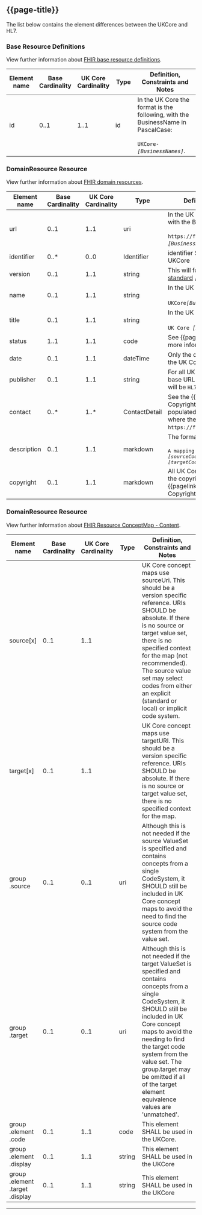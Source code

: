 ## {{page-title}}

The list below contains the element differences between the UKCore and HL7. 

### Base Resource Definitions

View further information about <a href="https://www.hl7.org/fhir/R4/resource.html" Target="_blank">FHIR base resource definitions</a>.   


<table class="assets">
  <thead>
      <tr>
        <th width="15%">Element name</th>
        <th width="10%">Base Cardinality</th>
        <th width="10%">UK Core Cardinality</th>
        <th width="15%">Type</th>
        <th width="50%">Definition, Constraints and Notes</th>
    </tr>
  </thead>
  <tbody>
    <tr>
        <td>id</td>
        <td>0..1</td>
        <td>1..1</td>
        <td>id</td>
        <td>In the UK Core the format is the following, with the BusinessName in PascalCase:<br/><br/><code>UKCore-<i>&lsqb;BusinessNames&rsqb;</i></code>.</td>
    </tr>
    </tbody>
</table>

### DomainResource Resource

View further information about <a href="https://www.hl7.org/fhir/R4/domainresource.html" Target="_blank">FHIR domain resources</a>.

<table class="assets">
  <thead>
      <tr>
        <th width="15%">Element name</th>
        <th width="10%">Base Cardinality</th>
        <th width="10%">UK Core Cardinality</th>
        <th width="15%">Type</th>
        <th width="50%">Definition, Constraints and Notes</th>
    </tr>
  </thead>
  <tbody>
    <tr>
        <td>url</td>
        <td>0..1</td>
        <td>1..1</td>
        <td>uri</td>
        <td>In the UK Core the format is the following, with the BusinessName in PascalCase:<br/><br/><code>https://fhir.hl7.org.uk/CodeSystem/UKCore-<i>&lsqb;BusinessNames&rsqb;</i></code>.</td>
    </tr>
    <tr>
        <td>identifier</td>
        <td>0..*</td>
        <td>0..0</td>
        <td>Identifier</td>
        <td>identifier SHALL NOT be used within the UKCore</td>
    </tr>
    <tr>
        <td>version</td>
        <td>0..1</td>
        <td>1..1</td>
        <td>string</td>
        <td>This will follow the  <a href="https://semver.org/" Target="_blank">Semantic Versioning standard</a> <code><i>&lsqb;major.minor.patch&rsqb;</i></code>.</td>
    </tr>
    <tr>
        <td>name</td>
        <td>0..1</td>
        <td>1..1</td>
        <td>string</td>
        <td>In the UK Core the format is PascalCase:<br/><br/><code>UKCore<i>&lsqb;BusinessNames&rsqb;</i></code>.</td>
    </tr>
    <tr>
        <td>title</td>
        <td>0..1</td>
        <td>1..1</td>
        <td>string</td>
        <td>In the UK Core the format is Proper Case:<br/><br/><code>UK Core <i>&lsqb;Business Names&rsqb;</i></code>.</td>
    </tr>
    <tr>
        <td>status</td>
        <td>1..1</td>
        <td>1..1</td>
        <td>code</td>
        <td>See {{pagelink:NamingSystem.status}} for more information.</td>
    </tr>
    <tr>
        <td>date</td>
        <td>0..1</td>
        <td>1..1</td>
        <td>dateTime</td>
        <td>Only the date, without time, is populated in the UK Core.</td>
    </tr>
    <tr>
        <td>publisher</td>
        <td>0..1</td>
        <td>1..1</td>
        <td>string</td>
        <td>For all UK Core CodeSystems, where the base URL is <code>https://fhir.hl7.org.uk</code>, this will be <code>HL7 UK</code>.</td>
        <tr>
        <td>contact</td>
        <td>0..*</td>
        <td>1..*</td>
        <td>ContactDetail</td>
        <td>See the {{pagelink:Publisher--Contact---Copyright}} for details of how this SHALL be populated for all UK Core CodeSystems, where the base URL is <code> https://fhir.hl7.org.uk/</code>.</td>
    </tr>
    <tr>
        <td>description</td>
        <td>0..1</td>
        <td>1..1</td>
        <td>markdown</td>
        <td>The format should be as follows:<br/><br/><samp>A mapping between codes from <i>&lsqb;sourceCodeSystem&rsqb;</i> and codes from <i>&lsqb;targetCodeSystem&rsqb;&quot;</i>.</samp></td>
    </tr>
    <tr>
        <td>copyright</td>
        <td>0..1</td>
        <td>1..1</td>
        <td>markdown</td>
        <td>All UK Core CodeSystems SHALL contain the the copyright as listed in {{pagelink:Publisher--Contact---Copyright}}</td>
    </tr>
    </tbody>
</table>

### DomainResource Resource

View further information about <a href="https://hl7.org/fhir/R4/conceptmap.html" Target="_blank">FHIR Resource ConceptMap - Content</a>.

<table class="assets">
  <thead>
      <tr>
        <th width="15%">Element name</th>
        <th width="10%">Base Cardinality</th>
        <th width="10%">UK Core Cardinality</th>
        <th width="15%">Type</th>
        <th width="50%">Definition, Constraints and Notes</th>
    </tr>
  </thead>
  <tbody>
    <tr>
        <td>source&lsqb;x&rsqb;</td>
        <td>0..1</td>
        <td>1..1</td>
        <td></td>
        <td>UK Core concept maps use sourceUri. This should be a version specific reference. URIs SHOULD be absolute. If there is no source or target value set, there is no specified context for the map (not recommended). The source value set may select codes from either an explicit (standard or local) or implicit code system.</td>
    </tr>
    <tr>
        <td>target&lsqb;x&rsqb;</td>
        <td>0..1</td>
        <td>1..1</td>
        <td></td>
        <td>UK Core concept maps use targetURI. This should be a version specific reference. URIs SHOULD be absolute. If there is no source or target value set, there is no specified context for the map.</td>
    </tr>
    <tr>
        <td>group<br>.source</td>
        <td>0..1</td>
        <td>0..1</td>
        <td>uri</td>
        <td>Although this is not needed if the source ValueSet is specified and contains concepts from a single CodeSystem, it SHOULD still be included in UK Core concept maps to avoid the need to find the source code system from the value set.</td>
    </tr>
    <tr>
        <td>group<br>.target</td>
        <td>0..1</td>
        <td>0..1</td>
        <td>uri</td>
        <td>Although this is not needed if the target ValueSet is specified and contains concepts from a single CodeSystem, it SHOULD still be included in UK Core concept maps to avoid the needing to find the target code system from the value set. The group.target may be omitted if all of the target element equivalence values are 'unmatched'.</td>
    </tr>
    <tr>
        <td>group<br>.element<br>.code</td>
        <td>0..1</td>
        <td>1..1</td>
        <td>code</td>
        <td>This element SHALL be used in the UKCore.</td>
    </tr>
    <tr>
        <td>group<br>.element<br>.display</td>
        <td>0..1</td>
        <td>1..1</td>
        <td>string</td>
        <td>This element SHALL be used in the UKCore</td>
    </tr>
    <tr>
        <td>group<br>.element<br>.target<br>.display</td>
        <td>0..1</td>
        <td>1..1</td>
        <td>string</td>
        <td>This element SHALL be used in the UKCore</td>
    </tr>
  </tbody>
</table>

---
